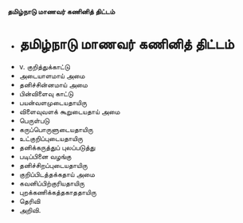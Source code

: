 **தமிழ்நாடு மாணவர் கணினித் திட்டம்**
- # தமிழ்நாடு மாணவர் கணினித் திட்டம்
- v. குறித்துக்காட்டு
- அடையாளமாய் அமை
- தனிச்சின்னமாய் அமை
- பின்விளைவு காட்டு
- பயன்வளமுடையதாயிரு
- விளைவுவளக் கூறுடையதாய் அமை
- பெருள்படு
- கருப்பொருளுடையதாயிரு
- உட்குறிப்புடையதாயிரு
- தனிக்கருத்துப் புலப்படுத்து
- படிப்பினை வழங்கு
- தனிச்சிறப்புடையதாயிரு
- குறிப்பிடத்தக்கதாய் அமை
- கவனிப்பிற்குரியதாயிரு
- புறக்கணிக்கத்தகாததாயிரு
- தெரிவி
- அறிவி.

